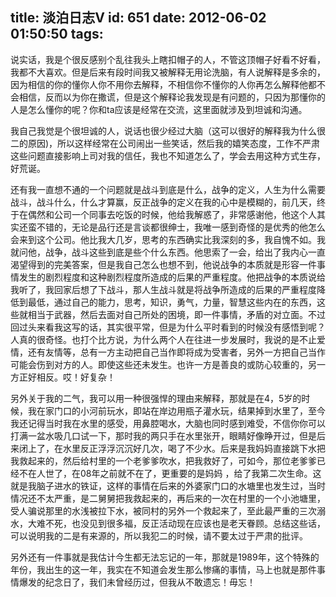 title: 淡泊日志V
id: 651
date: 2012-06-02 01:50:50
tags:
---

说实话，我是个很反感别个乱往我头上瞎扣帽子的人，不管这顶帽子好看不好看，我都不大喜欢。但是后来有段时间我又被解释无用论洗脑，有人说解释是多余的，因为相信的你的懂你人你不用你去解释，不相信你不懂你的人你再怎么解释他都不会相信，反而以为你在撒谎，但是这个解释论我发现是有问题的，只因为那懂你的人是怎么懂你的呢？你和ta应该是经常在交流，这里面就涉及到坦诚和沟通。

我自己我觉是个很坦诚的人，说话也很少经过大脑（这可以很好的解释我为什么很二的原因)，所以这样经常在公司闹出一些笑话，然后我的嬉笑态度，工作不严肃这些问题直接影响上司对我的信任，我也不知道怎么了，学会去用这种方式生存，好荒诞。

还有我一直想不通的一个问题就是战斗到底是什么，战争的定义，人生为什么需要战斗，战斗什么，什么才算赢，反正战争的定义在我的心中是模糊的，前几天，终于在偶然和公司一个同事去吃饭的时候，他给我解惑了，非常感谢他，他这个人其实还蛮不错的，无论是品行还是言谈都很绅士，我唯一感到奇怪的是优秀的他怎么会来到这个公司。他比我大几岁，思考的东西确实比我深刻的多，我自愧不如。我就问他，战争，战斗这些到底是些个什么东西。他思索了一会，给出了我内心一直渴望得到的完美答案，但是我自己怎么也想不到，他说战争的本质就是形容一件事情发生的剧烈程度和这种剧烈程度所造成的后果的严重程度。他把战争的本质说给我听了，我回家后想了下战斗，那人生战斗就是将战争所造成的后果的严重程度降低到最低，通过自己的能力，思考，知识，勇气，力量，智慧这些内在的东西，这些就相当于武器，然后去面对自己所处的困境，即一件事情，矛盾的对立面。不过回过头来看我这写的话，其实很平常，但是为什么平时看到的时候没有感悟到呢？人真的很奇怪。也打个比方说，为什么两个人在往进一步发展时，我说的是不止爱情，还有友情等，总有一方主动把自己当作即将成为受害者，另外一方把自己当作可能会伤到对方的人。即使这些还未发生。也许一方是善良的或防心较重的，另一方正好相反。哎！好复杂！

另外关于我的二气，我可以用一种很强悍的理由来解释，那就是在4，5岁的时候，我在家门口的小河前玩水，即站在岸边用瓶子灌水玩，结果掉到水里了，至今我还记得当时我在水里的感受，用鼻腔喝水，大脑也同时感到难受，不信你你可以打满一盆水吸几口试一下，那时我的两只手在水里张开，眼睛好像睁开过，但是后来闭上了，在水里反正浮浮沉沉好几次，喝了不少水。后来是我妈妈直接跳下水把我救起来的，然后给村里的一个老爹爹吹水，把我救好了，可如今，那位老爹爹已经不在人世了，在08年之前就不在了，更重要的是妈妈 ，给了我第二次生命。这就是我脑子进水的铁证，这样的事情在后来的外婆家门口的水塘里也发生过，当时情况还不太严重，是二舅舅把我救起来的，再后来的一次在村里的一个小池塘里，受人骗说那里的水浅被拉下水，被同村的另外一个救起来了，至此最严重的三次溺水，大难不死，也没见到很多福，反正活动现在应该也是老天眷顾。总结这些话，可以说明我的二是有来源的，所以我犯二的时候，请不要太过于严肃的批评。

另外还有一件事就是我估计今生都无法忘记的一年，那就是1989年，这个特殊的年份，我出生的这一年，我实在不知道会发生那么惨痛的事情，马上也就是那件事情爆发的纪念日了，我们未曾经历过，但我从不敢遗忘！毋忘！

&nbsp;